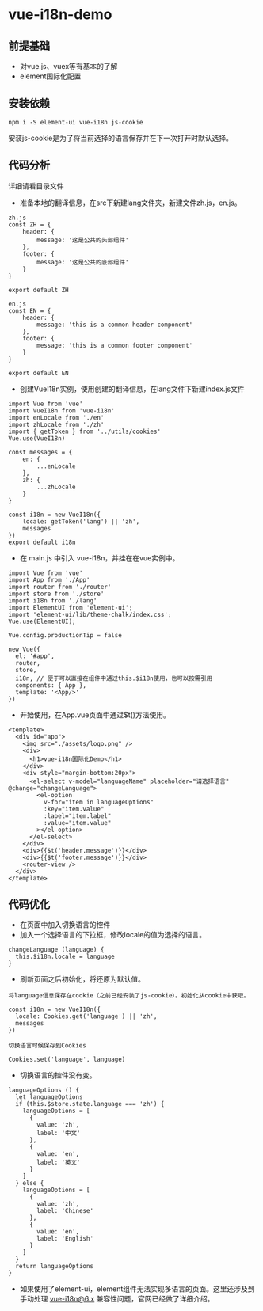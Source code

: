 # vue-i18n-demo

## 前提基础
* 对vue.js、vuex等有基本的了解
* element国际化配置

## 安装依赖
```
npm i -S element-ui vue-i18n js-cookie
```
安装js-cookie是为了将当前选择的语言保存并在下一次打开时默认选择。

## 代码分析

详细请看目录文件

* 准备本地的翻译信息，在src下新建lang文件夹，新建文件zh.js，en.js。 
```
zh.js
const ZH = {
    header: {
        message: '这是公共的头部组件'
    },
    footer: {
        message: '这是公共的底部组件'
    }
}

export default ZH

en.js
const EN = {
    header: {
        message: 'this is a common header component'
    },
    footer: {
        message: 'this is a common footer component'
    }
}

export default EN
```
* 创建VueI18n实例，使用创建的翻译信息，在lang文件下新建index.js文件
```
import Vue from 'vue'
import VueI18n from 'vue-i18n'
import enLocale from './en'
import zhLocale from './zh'
import { getToken } from '../utils/cookies'
Vue.use(VueI18n)

const messages = {
    en: {
        ...enLocale
    },
    zh: {
        ...zhLocale
    }
}

const i18n = new VueI18n({
    locale: getToken('lang') || 'zh',
    messages
})
export default i18n
```
* 在 main.js 中引入 vue-i18n，并挂在在vue实例中。
```
import Vue from 'vue'
import App from './App'
import router from './router'
import store from './store'
import i18n from './lang'
import ElementUI from 'element-ui';
import 'element-ui/lib/theme-chalk/index.css';
Vue.use(ElementUI);

Vue.config.productionTip = false

new Vue({
  el: '#app',
  router,
  store,
  i18n, // 便于可以直接在组件中通过this.$i18n使用，也可以按需引用
  components: { App },
  template: '<App/>'
})
```
* 开始使用，在App.vue页面中通过$t()方法使用。
```
<template>
  <div id="app">
    <img src="./assets/logo.png" />
    <div>
      <h1>vue-i18n国际化Demo</h1>
    </div>
    <div style="margin-bottom:20px">
      <el-select v-model="languageName" placeholder="请选择语言" @change="changeLanguage">
        <el-option
          v-for="item in languageOptions"
          :key="item.value"
          :label="item.label"
          :value="item.value"
        ></el-option>
      </el-select>
    </div>
    <div>{{$t('header.message')}}</div>
    <div>{{$t('footer.message')}}</div>
    <router-view />
  </div>
</template>
```
## 代码优化
* 在页面中加入切换语言的控件
* 加入一个选择语言的下拉框，修改locale的值为选择的语言。
```
changeLanguage (language) {
  this.$i18n.locale = language
}
```
* 刷新页面之后初始化，将还原为默认值。
```
将language信息保存在cookie（之前已经安装了js-cookie）。初始化从cookie中获取。

const i18n = new VueI18n({
  locale: Cookies.get('language') || 'zh', 
  messages
})

切换语言时候保存到Cookies

Cookies.set('language', language)
```
* 切换语言的控件没有变。
```
languageOptions () {
  let languageOptions
  if (this.$store.state.language === 'zh') {
    languageOptions = [
      {
        value: 'zh',
        label: '中文'
      },
      {
        value: 'en',
        label: '英文'
      }
    ]
  } else {
    languageOptions = [
      {
        value: 'zh',
        label: 'Chinese'
      },
      {
        value: 'en',
        label: 'English'
      }
    ]
  }
  return languageOptions
}
```
* 如果使用了element-ui，element组件无法实现多语言的页面。这里还涉及到手动处理 vue-i18n@6.x 兼容性问题，官网已经做了详细介绍。